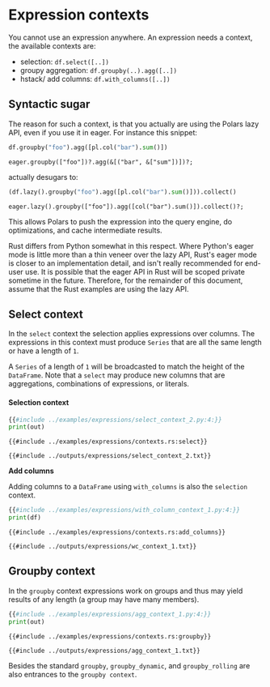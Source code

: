 # Expression contexts

You cannot use an expression anywhere. An expression needs a context, the available contexts are:

- selection: `df.select([..])`
- groupy aggregation: `df.groupby(..).agg([..])`
- hstack/ add columns: `df.with_columns([..])`

## Syntactic sugar

The reason for such a context, is that you actually are using the Polars lazy API, even if you use it in eager.
For instance this snippet:

<div class="tabbed-blocks">

```python
df.groupby("foo").agg([pl.col("bar").sum()])
```

```rust,noplayground
eager.groupby(["foo"])?.agg(&[("bar", &["sum"])])?;
```

</div>

actually desugars to:

<div class="tabbed-blocks">

```python
(df.lazy().groupby("foo").agg([pl.col("bar").sum()])).collect()
```

```rust,noplayground
eager.lazy().groupby(["foo"]).agg([col("bar").sum()]).collect()?;
```

</div>

This allows Polars to push the expression into the query engine, do optimizations, and cache intermediate results.

Rust differs from Python somewhat in this respect.  Where Python's eager mode is little more than a thin veneer over the lazy API, Rust's eager mode is closer to an implementation detail, and isn't really recommended for end-user use.  It is possible that the eager API in Rust will be scoped private sometime in the future.  Therefore, for the remainder of this document, assume that the Rust examples are using the lazy API.

## Select context

In the `select` context the selection applies expressions over columns. The expressions in this context must produce `Series` that are all
the same length or have a length of `1`.

A `Series` of a length of `1` will be broadcasted to match the height of the `DataFrame`.
Note that a `select` may produce new columns that are aggregations, combinations of expressions, or literals.

#### Selection context

<div class="tabbed-blocks">

```python
{{#include ../examples/expressions/select_context_2.py:4:}}
print(out)
```

```rust,noplayground
{{#include ../examples/expressions/contexts.rs:select}}
```

</div>

```text
{{#include ../outputs/expressions/select_context_2.txt}}
```

**Add columns**

Adding columns to a `DataFrame` using `with_columns` is also the `selection` context.

<div class="tabbed-blocks">

```python
{{#include ../examples/expressions/with_column_context_1.py:4:}}
print(df)
```

```rust,noplayground
{{#include ../examples/expressions/contexts.rs:add_columns}}
```

</div>

```text
{{#include ../outputs/expressions/wc_context_1.txt}}
```

## Groupby context

In the `groupby` context expressions work on groups and thus may yield results of any length (a group may have many members).

<div class="tabbed-blocks">

```python
{{#include ../examples/expressions/agg_context_1.py:4:}}
print(out)
```

```rust,noplayground
{{#include ../examples/expressions/contexts.rs:groupby}}
```

</div>

```text
{{#include ../outputs/expressions/agg_context_1.txt}}
```

Besides the standard `groupby`, `groupby_dynamic`, and `groupby_rolling` are also entrances to the `groupby context`.
